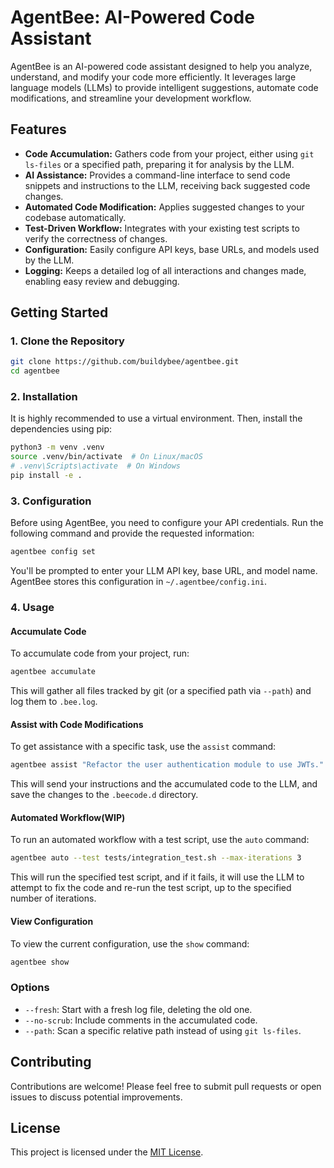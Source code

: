 # AgentBee: AI-Powered Code Assistant

AgentBee is an AI-powered code assistant designed to help you analyze, understand, and modify your code more efficiently. It leverages large language models (LLMs) to provide intelligent suggestions, automate code modifications, and streamline your development workflow.

## Features

*   **Code Accumulation:** Gathers code from your project, either using `git ls-files` or a specified path, preparing it for analysis by the LLM.
*   **AI Assistance:** Provides a command-line interface to send code snippets and instructions to the LLM, receiving back suggested code changes.
*   **Automated Code Modification:** Applies suggested changes to your codebase automatically.
*   **Test-Driven Workflow:** Integrates with your existing test scripts to verify the correctness of changes.
*   **Configuration:** Easily configure API keys, base URLs, and models used by the LLM.
*   **Logging:** Keeps a detailed log of all interactions and changes made, enabling easy review and debugging.

## Getting Started

### 1. Clone the Repository

```bash
git clone https://github.com/buildybee/agentbee.git
cd agentbee
```

### 2. Installation

It is highly recommended to use a virtual environment. Then, install the dependencies using pip:

```bash
python3 -m venv .venv
source .venv/bin/activate  # On Linux/macOS
# .venv\Scripts\activate  # On Windows
pip install -e .
```

### 3. Configuration

Before using AgentBee, you need to configure your API credentials. Run the following command and provide the requested information:

```bash
agentbee config set
```

You'll be prompted to enter your LLM API key, base URL, and model name.  AgentBee stores this configuration in `~/.agentbee/config.ini`.

### 4. Usage

#### Accumulate Code

To accumulate code from your project, run:

```bash
agentbee accumulate
```

This will gather all files tracked by git (or a specified path via `--path`) and log them to `.bee.log`.

#### Assist with Code Modifications

To get assistance with a specific task, use the `assist` command:

```bash
agentbee assist "Refactor the user authentication module to use JWTs."
```

This will send your instructions and the accumulated code to the LLM, and save the changes to the `.beecode.d` directory.

#### Automated Workflow(WIP)

To run an automated workflow with a test script, use the `auto` command:

```bash
agentbee auto --test tests/integration_test.sh --max-iterations 3
```

This will run the specified test script, and if it fails, it will use the LLM to attempt to fix the code and re-run the test script, up to the specified number of iterations.

#### View Configuration

To view the current configuration, use the `show` command:

```bash
agentbee show
```

### Options

*   `--fresh`: Start with a fresh log file, deleting the old one.
*   `--no-scrub`: Include comments in the accumulated code.
*   `--path`: Scan a specific relative path instead of using `git ls-files`.

## Contributing

Contributions are welcome! Please feel free to submit pull requests or open issues to discuss potential improvements.

## License

This project is licensed under the [MIT License](LICENSE).
